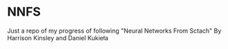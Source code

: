 # NNFS
Just a repo of my progress of following "Neural Networks From Sctach" By Harrison Kinsley and Daniel Kukieła
